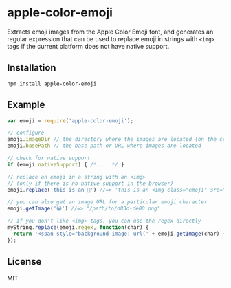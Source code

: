 # apple-color-emoji

Extracts emoji images from the Apple Color Emoji font, and generates an regular expression
that can be used to replace emoji in strings with `<img>` tags if the current platform
does not have native support.

## Installation

    npm install apple-color-emoji

## Example

```javascript
var emoji = require('apple-color-emoji');

// configure
emoji.imageDir // the directory where the images are located (on the server)
emoji.basePath // the base path or URL where images are located

// check for native support
if (emoji.nativeSupport) { /* ... */ }

// replace an emoji in a string with an <img>
// (only if there is no native support in the browser)
emoji.replace('this is an 🍎') //=> 'this is an <img class="emoji" src="/path/to/d83c-df4e.png" alt="🍎">'

// you can also get an image URL for a particular emoji character
emoji.getImage('😀') //=> "/path/to/d83d-de00.png"

// if you don't like <img> tags, you can use the regex directly
myString.replace(emoji.regex, function(char) {
  return '<span style="background-image: url(' + emoji.getImage(char) + ')"></span>';
});
```

## License

MIT
